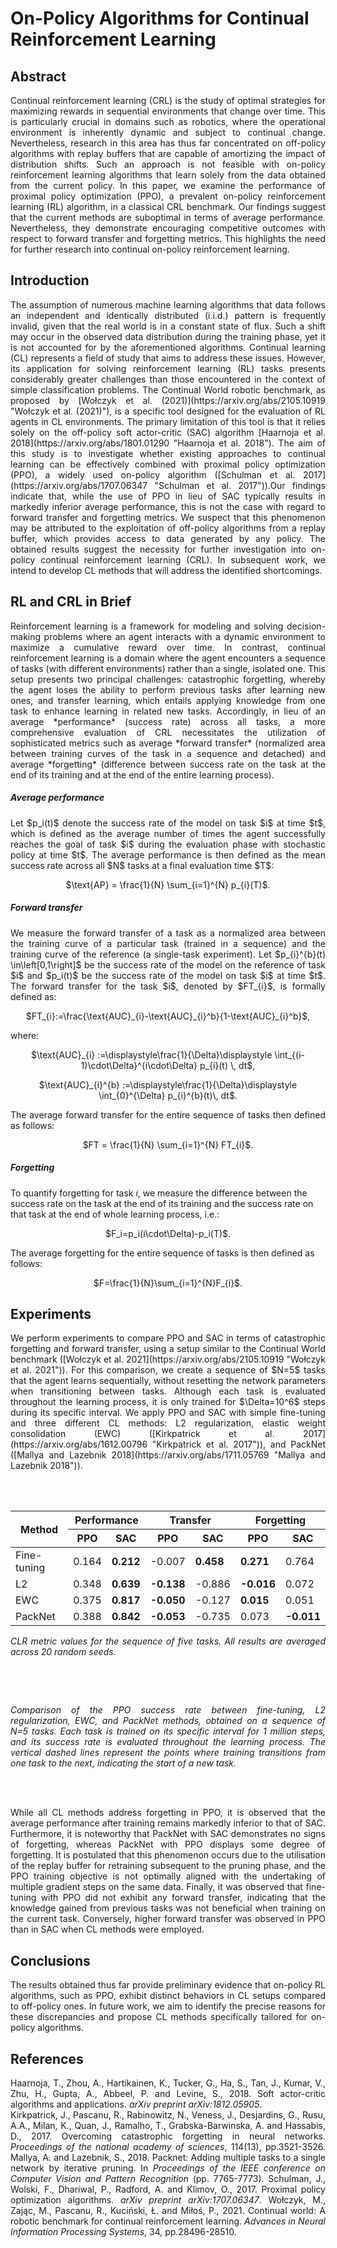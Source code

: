 # On-Policy Algorithms for Continual Reinforcement Learning

## Abstract

<p align="justify">Continual reinforcement learning (CRL) is the study of optimal strategies for maximizing rewards in sequential environments that change over time. This is particularly crucial in domains such as robotics, where the operational environment is inherently dynamic and subject to continual change. Nevertheless, research in this area has thus far concentrated on off-policy algorithms with replay buffers that are capable of amortizing the impact of distribution shifts. Such an approach is not feasible with on-policy reinforcement learning algorithms that learn solely from the data obtained from the current policy. In this paper, we examine the performance of proximal policy optimization (PPO), a prevalent on-policy reinforcement learning (RL) algorithm, in a classical CRL benchmark. Our findings suggest that the current methods are suboptimal in terms of average performance. Nevertheless, they demonstrate encouraging competitive outcomes with respect to forward transfer and forgetting metrics. This highlights the need for further research into continual on-policy reinforcement learning.</p>

## Introduction

<p align="justify">The assumption of numerous machine learning algorithms that data follows an independent and identically distributed (i.i.d.) pattern is frequently invalid, given that the real world is in a constant state of flux. Such a shift may occur in the observed data distribution during the training phase, yet it is not accounted for by the aforementioned algorithms. Continual learning (CL) represents a field of study that aims to address these issues. However, its application for solving reinforcement learning (RL) tasks presents considerably greater challenges than those encountered in the context of simple classification problems. The Continual World robotic benchmark, as proposed by [Wołczyk et al. (2021)](https://arxiv.org/abs/2105.10919 "Wołczyk et al. (2021)"), is a specific tool designed for the evaluation of RL agents in CL environments. The primary limitation of this tool is that it relies solely on the off-policy soft actor-critic (SAC) algorithm [Haarnoja et al. 2018](https://arxiv.org/abs/1801.01290 "Haarnoja et al. 2018"). The aim of this study is to investigate whether existing approaches to continual learning can be effectively combined with proximal policy optimization (PPO), a widely used on-policy algorithm ([Schulman et al. 2017](https://arxiv.org/abs/1707.06347 "Schulman et al. 2017")).Our findings indicate that, while the use of PPO in lieu of SAC typically results in markedly inferior average performance, this is not the case with regard to forward transfer and forgetting metrics. We suspect that this phenomenon may be attributed to the exploitation of off-policy algorithms from a replay buffer, which provides access to data generated by any policy. The obtained results suggest the necessity for further investigation into on-policy continual reinforcement learning (CRL). In subsequent work, we intend to develop CL methods that will address the identified shortcomings.</p>

## RL and CRL in Brief

<p align="justify">Reinforcement learning is a framework for modeling and solving decision-making problems where an agent interacts with a dynamic environment to maximize a cumulative reward over time. In contrast, continual reinforcement learning is a domain where the agent encounters a sequence of tasks (with different environments) rather than a single, isolated one. This setup presents two principal challenges: catastrophic forgetting, whereby the agent loses the ability to perform previous tasks after learning new ones, and transfer learning, which entails applying knowledge from one task to enhance learning in related new tasks. Accordingly, in lieu of an average *performance* (success rate) across all tasks, a more comprehensive evaluation of CRL necessitates the utilization of sophisticated metrics such as average *forward transfer* (normalized area between training curves of the task in a sequence and detached) and average *forgetting* (difference between success rate on the task at the end of its training and at the end of the entire learning process).</p>

##### Average performance

<p align="justify">Let $p_i(t)$ denote the success rate of the model on task $i$ at time $t$, which is defined as the average number of times the agent successfully reaches the goal of task $i$ during the evaluation phase with stochastic policy at time $t$. The average performance is then defined as the mean success rate across all $N$ tasks at a final evaluation time $T$:</p>
<p align="center">
$\text{AP} = \frac{1}{N} \sum_{i=1}^{N} p_{i}(T)$.
</p>

##### Forward transfer

<p align="justify">We measure the forward transfer of a task as a normalized area between the training curve of a particular task (trained in a sequence) and the training curve of the reference (a single-task experiment). Let $p_{i}^{b}(t) \in\left[0,1\right]$ be the success rate of the model on the reference of task $i$ and $p_i(t)$ be the success rate of the model on task $i$ at time $t$. The forward transfer for the task $i$, denoted by $FT_{i}$, is formally defined as:</p>
<p align="center">
$FT_{i}:=\frac{\text{AUC}_{i}-\text{AUC}_{i}^b}{1-\text{AUC}_{i}^b}$,
</p>
where:
<p align="center">
$\text{AUC}_{i}  :=\displaystyle\frac{1}{\Delta}\displaystyle \int_{(i-1)\cdot\Delta}^{i\cdot\Delta} p_{i}(t) \, dt$,
</p>
<p align="center">
$\text{AUC}_{i}^{b}  :=\displaystyle\frac{1}{\Delta}\displaystyle \int_{0}^{\Delta} p_{i}^{b}(t)\, dt$.
</p>
<p align="justify">The average forward transfer for the entire sequence of tasks then defined as follows:</p>
<p align="center">
$FT = \frac{1}{N} \sum_{i=1}^{N} FT_{i}$.
</p>

##### Forgetting

To quantify forgetting for task $i$, we measure the difference between the success rate on the task at the end of its training and the success rate on that task at the end of whole learning process, i.e.:
<p align="center">
$F_i=p_i(i\cdot\Delta)-p_i(T)$.
</p>
The average forgetting for the entire sequence of tasks is then defined as follows:
<p align="center">
$F=\frac{1}{N}\sum_{i=1}^{N}F_{i}$.
</p>

## Experiments

<p align="justify">We perform experiments to compare PPO and SAC in terms of catastrophic forgetting and forward transfer, using a setup similar to the Continual World benchmark ([Wołczyk et al. 2021](https://arxiv.org/abs/2105.10919 "Wołczyk et al. 2021")). For this comparison, we create a sequence of $N=5$ tasks that the agent learns sequentially, without resetting the network parameters when transitioning between tasks. Although each task is evaluated throughout the learning process, it is only trained for $\Delta=10^6$ steps during its specific interval. We apply PPO and SAC with simple fine-tuning and three different CL methods: L2 regularization, elastic weight consolidation (EWC) ([Kirkpatrick et al. 2017](https://arxiv.org/abs/1612.00796 "Kirkpatrick et al. 2017")), and PackNet ([Mallya and Lazebnik 2018](https://arxiv.org/abs/1711.05769 "Mallya and Lazebnik 2018")).</p>

<br/><br/>

<table class="center"><thead>
  <tr>
    <th class="tg-baqh" rowspan="2">Method</th>
    <th class="tg-baqh" colspan="2">Performance </th>
    <th class="tg-baqh" colspan="2">Transfer</th>
    <th class="tg-baqh" colspan="2">Forgetting</th>
  </tr>
  <tr>
    <th class="tg-c3ow">PPO</th>
    <th class="tg-baqh">SAC</th>
    <th class="tg-baqh">PPO</th>
    <th class="tg-baqh">SAC</th>
    <th class="tg-baqh">PPO</th>
    <th class="tg-baqh">SAC</th>
  </tr></thead>
<tbody>
  <tr>
    <td class="tg-baqh">Fine-tuning</td>
    <td class="tg-baqh">0.164</td>
    <td class="tg-baqh"><span style="font-weight:bold">0.212</span></td>
    <td class="tg-baqh">-0.007</td>
    <td class="tg-baqh"><span style="font-weight:bold">0.458</span></td>
    <td class="tg-baqh"><span style="font-weight:bold">0.271</span></td>
    <td class="tg-baqh">0.764</td>
  </tr>
  <tr>
    <td class="tg-baqh">L2</td>
    <td class="tg-baqh">0.348</td>
    <td class="tg-baqh"><span style="font-weight:bold">0.639</span></td>
    <td class="tg-baqh"><span style="font-weight:bold">-0.138</span></td>
    <td class="tg-baqh">-0.886</td>
    <td class="tg-baqh"><span style="font-weight:bold">-0.016</span></td>
    <td class="tg-baqh">0.072</td>
  </tr>
  <tr>
    <td class="tg-baqh">EWC</td>
    <td class="tg-baqh">0.375</td>
    <td class="tg-baqh"><span style="font-weight:bold">0.817</span></td>
    <td class="tg-baqh"><span style="font-weight:bold">-0.050</span></td>
    <td class="tg-baqh">-0.127</td>
    <td class="tg-baqh"><span style="font-weight:bold">0.015</span></td>
    <td class="tg-baqh">0.051</td>
  </tr>
  <tr>
    <td class="tg-baqh">PackNet</td>
    <td class="tg-baqh">0.388</td>
    <td class="tg-baqh"><span style="font-weight:bold">0.842</span></td>
    <td class="tg-baqh"><span style="font-weight:bold">-0.053</span></td>
    <td class="tg-baqh">-0.735</td>
    <td class="tg-baqh">0.073</td>
    <td class="tg-baqh"><span style="font-weight:bold">-0.011</span></td>
  </tr>
</tbody></table>

<em><p align="justify">CLR metric values for the sequence of five tasks. All results are averaged across 20 random seeds.</p></em>

<br/><br/>

<p align="center">
    <img src="https://raw.githubusercontent.com/arczi21/continualworld-ppo/refs/heads/main/examples/results_ppo/ppo_success.jpg" alt>
    <em><p align="justify">Comparison of the PPO success rate between fine-tuning, L2 regularization, EWC, and PackNet methods, obtained on a sequence of N=5 tasks. Each task is trained on its specific interval for 1 million steps, and its success rate is evaluated throughout the learning process. The vertical dashed lines represent the points where training transitions from one task to the next, indicating the start of a new task.</p></em>
</p>

<br/><br/>

<p align="justify">While all CL methods address forgetting in PPO, it is observed that the average performance after training remains markedly inferior to that of SAC. Furthermore, it is noteworthy that PackNet with SAC demonstrates no signs of forgetting, whereas PackNet with PPO displays some degree of forgetting. It is postulated that this phenomenon occurs due to the utilisation of the replay buffer for retraining subsequent to the pruning phase, and the PPO training objective is not optimally aligned with the undertaking of multiple gradient steps on the same data. Finally, it was observed that fine-tuning with PPO did not exhibit any forward transfer, indicating that the knowledge gained from previous tasks was not beneficial when training on the current task. Conversely, higher forward transfer was observed in PPO than in SAC when CL methods were employed.</p>

## Conclusions

<p align="justify">The results obtained thus far provide preliminary evidence that on-policy RL algorithms, such as PPO, exhibit distinct behaviors in CL setups compared to off-policy ones. In future work, we aim to identify the precise reasons for these discrepancies and propose CL methods specifically tailored for on-policy algorithms.</p>

## References
<p align="justify">Haarnoja, T., Zhou, A., Hartikainen, K., Tucker, G., Ha, S., Tan, J., Kumar, V., Zhu, H., Gupta, A., Abbeel, P. and Levine, S., 2018. Soft actor-critic algorithms and applications. <em>arXiv preprint arXiv:1812.05905</em>.<br>
Kirkpatrick, J., Pascanu, R., Rabinowitz, N., Veness, J., Desjardins, G., Rusu, A.A., Milan, K., Quan, J., Ramalho, T., Grabska-Barwinska, A. and Hassabis, D., 2017. Overcoming catastrophic forgetting in neural networks. <em>Proceedings of the national academy of sciences</em>, 114(13), pp.3521-3526.
Mallya, A. and Lazebnik, S., 2018. Packnet: Adding multiple tasks to a single network by iterative pruning. In <em>Proceedings of the IEEE conference on Computer Vision and Pattern Recognition</em> (pp. 7765-7773).
Schulman, J., Wolski, F., Dhariwal, P., Radford, A. and Klimov, O., 2017. Proximal policy optimization algorithms. <em>arXiv preprint arXiv:1707.06347</em>.
Wołczyk, M., Zając, M., Pascanu, R., Kuciński, Ł. and Miłoś, P., 2021. Continual world: A robotic benchmark for continual reinforcement learning. <em>Advances in Neural Information Processing Systems</em>, 34, pp.28496-28510.</p>
